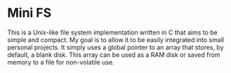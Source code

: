 # Mini FS

This is a Unix-like file system implementation written in C that aims to be simple and compact. My goal is to allow it to be easily integrated into small personal projects. It simply uses a global pointer to an array that stores, by default, a blank disk. This array can be used as a RAM disk or saved from memory to a file for non-volatile use.
